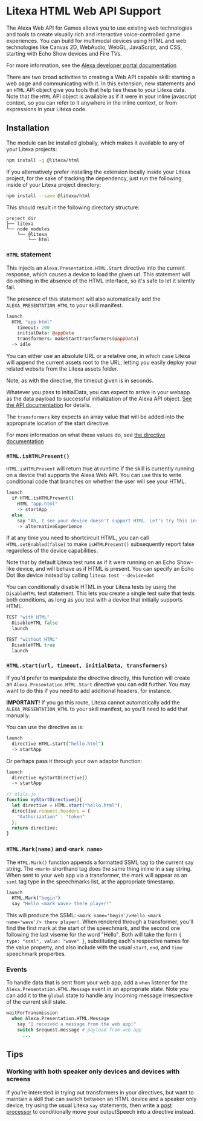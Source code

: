 # Litexa HTML Web API Support

The Alexa Web API for Games allows you to use existing web technologies and tools to create
visually rich and interactive voice-controlled game experiences. You can build
for multimodal devices using HTML and web technologies like Canvas 2D, WebAudio, WebGL,
JavaScript, and CSS, starting with Echo Show devices and Fire TVs.

For more information, see the [Alexa developer portal documentation](https://developer.amazon.com/en-US/docs/alexa/web-api-for-games/understand-alexa-web-api-for-games.html)

There are two broad activities to creating a Web API capable skill: starting a web page and 
communicating with it. In this extension, new statements and an `HTML` API object 
give you tools that help ties these to your Litexa data. Note that the `HTML` API 
object is available as if it were in your inline javascript context, so you can refer
to it anywhere in the inline context, or from expressions in your Litexa code. 


## Installation

The module can be installed globally, which makes it available to any of your
Litexa projects:

```bash
npm install -g @litexa/html
```

If you alternatively prefer installing the extension locally inside your Litexa project,
for the sake of tracking the dependency, just run the following inside of your Litexa
project directory:

```bash
npm install --save @litexa/html
```

This should result in the following directory structure:

```stdout
project_dir
├── litexa
└── node_modules
    └── @litexa
        └── html
```



### `HTML` statement

This injects an `Alexa.Presentation.HTML.Start` directive into the current response, 
which causes a device to load the given url. This statement will do nothing in the
absence of the HTML interface, so it's safe to let it silently fail.

The presence of this statement will also automatically add the `ALEXA_PRESENTATION_HTML`
to your skill manifest.

```coffeescript
launch
  HTML "app.html"
    timeout: 200
    initialData: @appData
    transformers: makeStartTransformers(@appData)
  -> idle
```

You can either use an absolute URL or a relative one, in which case Litexa will 
append the current assets root to the URL, letting you easily deploy your related
website from the Litexa assets folder.

Note, as with the directive, the timeout given is in seconds. 

Whatever you pass to initialData, you can expect to arrive in your webapp as the 
data payload to successful initialization of the Alexa API object. [See the API documentation](https://html.games.alexa.a2z.com/modules/alexa.html) for details.

The `transformers` key expects an array value that will be added into the appropriate
location of the start directive.

For more information on what these values do, see [the directive documentation](https://developer.amazon.com/en-US/docs/alexa/web-api-for-games/alexa-presentation-html-interface.html#start-directive) 




### `HTML.isHTMLPresent()`

`HTML.isHTMLPresent` will return true at runtime if the skill is currently running on 
a device that supports the Alexa Web API. You can use this to write conditional 
code that branches on whether the user will see your HTML.

```coffeescript
launch
  if HTML.isHTMLPresent()
    HTML "app.html"
    -> startApp
  else
    say "Ah, I see your device doesn't support HTML. Let's try this instead."
    -> alternativeExperience
```

If at any time you need to shortcircuit HTML, you can call `HTML.setEnabled(false)`
to make `isHTMLPresent()` subsequently report false regardless of the device capabilities. 

Note that by default Litexa test runs as if it were running
on an Echo Show-like device, and will behave as if HTML is present. 
You can specify an Echo Dot like device instead by calling `litexa test --device=dot`

You can conditionally disable HTML in your Litexa tests by using the `DisableHTML` 
test statement. This lets you create a single test suite that tests both conditions,
as long as you test with a device that initially supports HTML.

```coffeescript
TEST "with HTML"
  DisableHTML false
  launch

TEST "without HTML"
  DisableHTML true
  launch
```


### `HTML.start(url, timeout, initialData, transformers)`

If you'd prefer to manipulate the directive directly, this function will
create an `Alexa.Presentation.HTML.Start` directive you can edit further. 
You may want to do  this if you need to add additional headers, for instance.

**IMPORTANT!** If you go this route, Litexa cannot automatically add 
the `ALEXA_PRESENTATION_HTML` to your skill manifest, so you'll need to 
add that manually.

You can use the directive as is:

```coffeescript
launch 
  directive HTML.start("hello.html")
  -> startApp
```

Or perhaps pass it through your own adaptor function:

```coffeescript
launch 
  directive myStartDirective()
  -> startApp
```

```javascript
// utils.js
function myStartDirective(){
  let directive = HTML.start("hello.html");
  directive.request.headers = {
    "Authorization" : "token"
  };
  return directive;
}
```


### `HTML.Mark(name)` and `<mark name>`

The `HTML.Mark()` function appends a formatted SSML tag to the current
say string.
The `<mark>` shorthand tag does the same thing inline in a say string.
When sent to your web app via a transformer, the mark will appear as an `ssml` 
tag type in the speechmarks list, at the appropriate timestamp.

```coffeescript
launch 
  HTML.Mark("begin")
  say "Hello <mark wave> there player!"
```

This will produce the SSML: `<mark name='begin'/>Hello <mark name='wave'/> there player!`. 
When rendered through a transformer, you'll find the first mark at the 
start of the speechmark, and the second one following the last 
viseme for the word "Hello". Both will take the form `{ type: "ssml", value: "wave" }`, 
substituting each's respective names for the value property, and also
include with the usual `start`, `end`, and `time` speechmark properties.


### Events

To handle data that is sent from your web app, add a `when` listener for the
`Alexa.Presentation.HTML.Message` event in an appropriate state. Note you can
add it to the `global` state to handle any incoming message irrespective of
the current skill state.

```coffeescript
waitForTransmission
  when Alexa.Presentation.HTML.Message
    say "I received a message from the web app!"
    switch $request.message # payload from web app
      ...
```



## Tips

### Working with both speaker only devices and devices with screens

If you're interested in trying out transformers in your directives,
but want to maintain a skill that can switch between an HTML device
and a speaker only device, try using the usual Litexa `say` statements,
then write a [post processor](http://litexa.com/reference/backdoor.html#modifying-the-alexa-response-object)
to conditionally move your outputSpeech into a directive instead.
